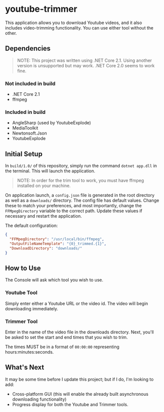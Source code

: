 # youtube-trimmer

This application allows you to download Youtube videos, and it also includes video-trimming functionality. You can use either tool without the other.

## Dependencies

>NOTE: This project was written using .NET Core 2.1. Using another version is unsupported but may work. .NET Core 2.0 seems to work fine.

### Not included in build

* .NET Core 2.1
* ffmpeg

### Included in build

* AngleSharp (used by YoutubeExplode)
* MediaToolkit
* Newtonsoft.Json
* YoutubeExplode


## Initial Setup

In `build/1.0/` of this repository, simply run the command `dotnet app.dll` in the terminal. This will launch the application.

>NOTE: In order for the trim tool to work, you must have ffmpeg installed on your machine.

On application launch, a `config.json` file is generated in the root directory as well as a `downloads/` directory. The config file has default values. Change these to match your preferences, and most importantly, change the `FFMpegDirectory` variable to the correct path. Update these values if necessary and restart the application.

The default configuration:

``` json
{
  "FFMpegDirectory": "/usr/local/bin/ffmpeg",
  "OutputFileNameTemplate": "{0}_trimmed.{1}",
  "DownloadDirectory": "downloads/"
}
```

## How to Use

The Console will ask which tool you wish to use.

### Youtube Tool

Simply enter either a Youtube URL or the video id. The video will begin downloading immediately.

### Trimmer Tool

Enter in the name of the video file in the downloads directory. Next, you'll be asked to set the start and end times that you wish to trim.

The times MUST be in a format of `00:00:00` representing hours:minutes:seconds.

## What's Next

It may be some time before I update this project; but if I do, I'm looking to add:

* Cross-platform GUI (this will enable the already built asynchronous downloading functionality)
* Progress display for both the Youtube and Trimmer tools.
